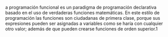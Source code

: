 a programación funcional es un paradigma de programación declarativa basado en el uso de verdaderas funciones matemáticas. En este estilo de programación las funciones son ciudadanas de primera clase, porque sus expresiones pueden ser asignadas a variables como se haría con cualquier otro valor; además de que pueden crearse funciones de orden superior.1​
